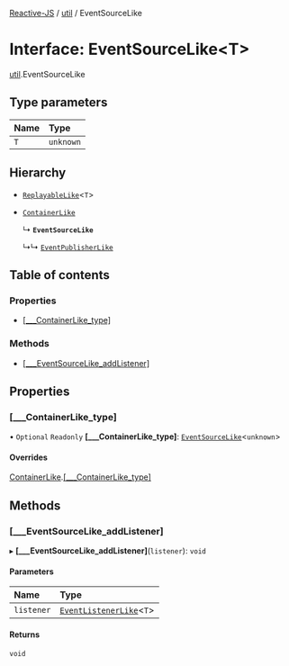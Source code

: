 [Reactive-JS](../README.md) / [util](../modules/util.md) / EventSourceLike

# Interface: EventSourceLike<T\>

[util](../modules/util.md).EventSourceLike

## Type parameters

| Name | Type |
| :------ | :------ |
| `T` | `unknown` |

## Hierarchy

- [`ReplayableLike`](util.ReplayableLike.md)<`T`\>

- [`ContainerLike`](containers.ContainerLike.md)

  ↳ **`EventSourceLike`**

  ↳↳ [`EventPublisherLike`](util.EventPublisherLike.md)

## Table of contents

### Properties

- [[\_\_\_ContainerLike\_type]](util.EventSourceLike.md#[___containerlike_type])

### Methods

- [[\_\_\_EventSourceLike\_addListener]](util.EventSourceLike.md#[___eventsourcelike_addlistener])

## Properties

### [\_\_\_ContainerLike\_type]

• `Optional` `Readonly` **[\_\_\_ContainerLike\_type]**: [`EventSourceLike`](util.EventSourceLike.md)<`unknown`\>

#### Overrides

[ContainerLike](containers.ContainerLike.md).[[___ContainerLike_type]](containers.ContainerLike.md#[___containerlike_type])

## Methods

### [\_\_\_EventSourceLike\_addListener]

▸ **[___EventSourceLike_addListener]**(`listener`): `void`

#### Parameters

| Name | Type |
| :------ | :------ |
| `listener` | [`EventListenerLike`](util.EventListenerLike.md)<`T`\> |

#### Returns

`void`
